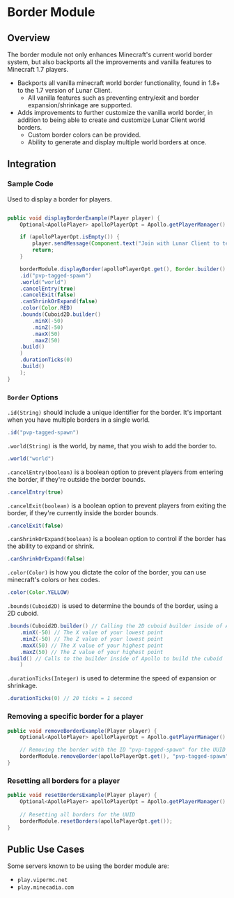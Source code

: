 # Border Module

## Overview

The border module not only enhances Minecraft's current world border system, but also backports all the improvements and vanilla features to Minecraft 1.7 players.

* Backports all vanilla minecraft world border functionality, found in 1.8+ to the 1.7 version of Lunar Client.
  * All vanilla features such as preventing entry/exit and border expansion/shrinkage are supported.
* Adds improvements to further customize the vanilla world border, in addition to being able to create and customize Lunar Client world borders.
  * Custom border colors can be provided.
  * Ability to generate and display multiple world borders at once.

## Integration

### Sample Code

Used to display a border for players.
```java

public void displayBorderExample(Player player) {
    Optional<ApolloPlayer> apolloPlayerOpt = Apollo.getPlayerManager().getPlayer(player.getUniqueId());

    if (apolloPlayerOpt.isEmpty()) {
        player.sendMessage(Component.text("Join with Lunar Client to test this feature!"));
        return;
    }

    borderModule.displayBorder(apolloPlayerOpt.get(), Border.builder()
    .id("pvp-tagged-spawn")
    .world("world")
    .cancelEntry(true)
    .cancelExit(false)
    .canShrinkOrExpand(false)
    .color(Color.RED)
    .bounds(Cuboid2D.builder()
        .minX(-50)
        .minZ(-50)
        .maxX(50)
        .maxZ(50)
    .build()
    )
    .durationTicks(0)
    .build()
    );
}
```

### `Border` Options

`.id(String)` should include a unique identifier for the border. It's important when you have multiple borders in a single world.
```java
.id("pvp-tagged-spawn")
```

`.world(String)` is the world, by name, that you wish to add the border to.
```java
.world("world")
```

`.cancelEntry(boolean)` is a boolean option to prevent players from entering the border, if they're outside the border bounds.
```java
.cancelEntry(true)
```

`.cancelExit(boolean)` is a boolean option to prevent players from exiting the border, if they're currently inside the border bounds.
```java
.cancelExit(false)
```

`.canShrinkOrExpand(boolean)` is a boolean option to control if the border has the ability to expand or shrink.
```java
.canShrinkOrExpand(false)
```

<!-- need someone to confirm the hex code comment -->

`.color(Color)` is how you dictate the color of the border, you can use minecraft's colors or hex codes.
```java
.color(Color.YELLOW)
```
<!-- insert screenshot of yellow border -->

`.bounds(Cuboid2D)` is used to determine the bounds of the border, using a 2D cuboid.
```java
.bounds(Cuboid2D.builder() // Calling the 2D cuboid builder inside of Apollo
    .minX(-50) // The X value of your lowest point
    .minZ(-50) // The Z value of your lowest point
    .maxX(50) // The X value of your highest point
    .maxZ(50) // The Z value of your highest point
.build() // Calls to the builder inside of Apollo to build the cuboid
    )
```

`.durationTicks(Integer)` is used to determine the speed of expansion or shrinkage.
```java
.durationTicks(0) // 20 ticks = 1 second
```

### Removing a specific border for a player

```java
public void removeBorderExample(Player player) {
    Optional<ApolloPlayer> apolloPlayerOpt = Apollo.getPlayerManager().getPlayer(player.getUniqueId());

    // Removing the border with the ID "pvp-tagged-spawn" for the UUID
    borderModule.removeBorder(apolloPlayerOpt.get(), "pvp-tagged-spawn");
}
```

### Resetting all borders for a player

```java
public void resetBordersExample(Player player) {
    Optional<ApolloPlayer> apolloPlayerOpt = Apollo.getPlayerManager().getPlayer(player.getUniqueId());
        
    // Resetting all borders for the UUID
    borderModule.resetBorders(apolloPlayerOpt.get());
}
```

## Public Use Cases
Some servers known to be using the border module are:
* ```play.vipermc.net```
* ```play.minecadia.com```
